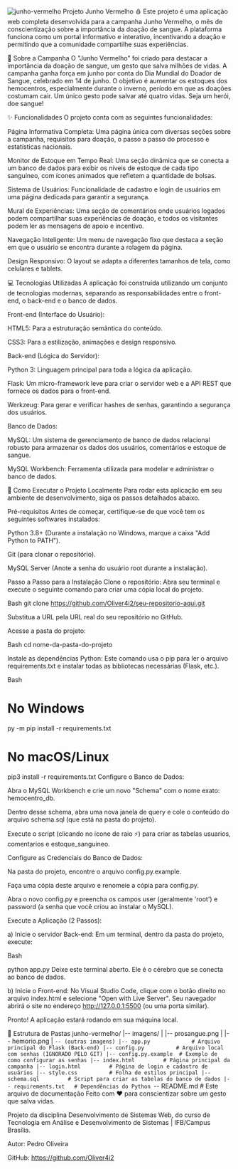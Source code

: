 ![junho-vermelho](https://github.com/user-attachments/assets/568f363f-a7d4-4f77-95e7-3d8d6e76fd4d)
Projeto Junho Vermelho 🩸
Este projeto é uma aplicação web completa desenvolvida para a campanha Junho Vermelho, o mês de conscientização sobre a importância da doação de sangue. A plataforma funciona como um portal informativo e interativo, incentivando a doação e permitindo que a comunidade compartilhe suas experiências.

📜 Sobre a Campanha
O "Junho Vermelho" foi criado para destacar a importância da doação de sangue, um gesto que salva milhões de vidas. A campanha ganha força em junho por conta do Dia Mundial do Doador de Sangue, celebrado em 14 de junho. O objetivo é aumentar os estoques dos hemocentros, especialmente durante o inverno, período em que as doações costumam cair. Um único gesto pode salvar até quatro vidas. Seja um herói, doe sangue!

✨ Funcionalidades
O projeto conta com as seguintes funcionalidades:

Página Informativa Completa: Uma página única com diversas seções sobre a campanha, requisitos para doação, o passo a passo do processo e estatísticas nacionais.

Monitor de Estoque em Tempo Real: Uma seção dinâmica que se conecta a um banco de dados para exibir os níveis de estoque de cada tipo sanguíneo, com ícones animados que refletem a quantidade de bolsas.

Sistema de Usuários: Funcionalidade de cadastro e login de usuários em uma página dedicada para garantir a segurança.

Mural de Experiências: Uma seção de comentários onde usuários logados podem compartilhar suas experiências de doação, e todos os visitantes podem ler as mensagens de apoio e incentivo.

Navegação Inteligente: Um menu de navegação fixo que destaca a seção em que o usuário se encontra durante a rolagem da página.

Design Responsivo: O layout se adapta a diferentes tamanhos de tela, como celulares e tablets.

💻 Tecnologias Utilizadas
A aplicação foi construída utilizando um conjunto de tecnologias modernas, separando as responsabilidades entre o front-end, o back-end e o banco de dados.

Front-end (Interface do Usuário):

HTML5: Para a estruturação semântica do conteúdo.

CSS3: Para a estilização, animações e design responsivo.

Back-end (Lógica do Servidor):

Python 3: Linguagem principal para toda a lógica da aplicação.

Flask: Um micro-framework leve para criar o servidor web e a API REST que fornece os dados para o front-end.

Werkzeug: Para gerar e verificar hashes de senhas, garantindo a segurança dos usuários.

Banco de Dados:

MySQL: Um sistema de gerenciamento de banco de dados relacional robusto para armazenar os dados dos usuários, comentários e estoque de sangue.

MySQL Workbench: Ferramenta utilizada para modelar e administrar o banco de dados.

🚀 Como Executar o Projeto Localmente
Para rodar esta aplicação em seu ambiente de desenvolvimento, siga os passos detalhados abaixo.

Pré-requisitos
Antes de começar, certifique-se de que você tem os seguintes softwares instalados:

Python 3.8+ (Durante a instalação no Windows, marque a caixa "Add Python to PATH").

Git (para clonar o repositório).

MySQL Server (Anote a senha do usuário root durante a instalação).

Passo a Passo para a Instalação
Clone o repositório: Abra seu terminal e execute o seguinte comando para criar uma cópia local do projeto.

Bash
git clone https://github.com/Oliver4i2/seu-repositorio-aqui.git

Substitua a URL pela URL real do seu repositório no GitHub.

Acesse a pasta do projeto:

Bash
cd nome-da-pasta-do-projeto

Instale as dependências Python: Este comando usa o pip para ler o arquivo requirements.txt e instalar todas as bibliotecas necessárias (Flask, etc.).

Bash
# No Windows
py -m pip install -r requirements.txt

# No macOS/Linux
pip3 install -r requirements.txt
Configure o Banco de Dados:

Abra o MySQL Workbench e crie um novo "Schema" com o nome exato: hemocentro_db.

Dentro desse schema, abra uma nova janela de query e cole o conteúdo do arquivo schema.sql (que está na pasta do projeto).

Execute o script (clicando no ícone de raio ⚡️) para criar as tabelas usuarios, comentarios e estoque_sanguineo.

Configure as Credenciais do Banco de Dados:

Na pasta do projeto, encontre o arquivo config.py.example.

Faça uma cópia deste arquivo e renomeie a cópia para config.py.

Abra o novo config.py e preencha os campos user (geralmente 'root') e password (a senha que você criou ao instalar o MySQL).

Execute a Aplicação (2 Passos):

a) Inicie o servidor Back-end: Em um terminal, dentro da pasta do projeto, execute:

Bash

python app.py
Deixe este terminal aberto. Ele é o cérebro que se conecta ao banco de dados.

b) Inicie o Front-end: No Visual Studio Code, clique com o botão direito no arquivo index.html e selecione "Open with Live Server". Seu navegador abrirá o site no endereço http://127.0.0.1:5500 (ou uma porta similar).

Pronto! A aplicação estará rodando em sua máquina local.

📂 Estrutura de Pastas
junho-vermelho/
|-- imagens/
|   |-- prosangue.png
|   |-- hemorio.png
|   `-- (outras imagens)
|-- app.py             # Arquivo principal do Flask (Back-end)
|-- config.py          # Arquivo local com senhas (IGNORADO PELO GIT)
|-- config.py.example  # Exemplo de como configurar as senhas
|-- index.html         # Página principal da campanha
|-- login.html         # Página de login e cadastro de usuários
|-- style.css          # Folha de estilos principal
|-- schema.sql         # Script para criar as tabelas do banco de dados
|-- requirements.txt   # Dependências do Python
`-- README.md          # Este arquivo de documentação
Feito com ❤️ para conscientizar sobre um gesto que salva vidas.

Projeto da disciplina Desenvolvimento de Sistemas Web, do curso de Tecnologia em Análise e Desenvolvimento de Sistemas | IFB/Campus Brasília.

Autor: Pedro Oliveira

GitHub: https://github.com/Oliver4i2



